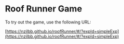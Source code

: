 # Roof Runner Game

To try out the game, use the following URL:

[https://nzilbb.github.io/roofRunner/#/?expId=simpleExp](https://nzilbb.github.io/roofRunner/#/?expId=simpleExp)
